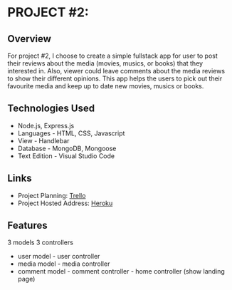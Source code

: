 # PROJECT #2: 

## Overview
For project #2, I choose to create a simple fullstack app for user to post their reviews about the media 
(movies, musics, or books) that they interested in. Also, viewer could leave comments about the media reviews to show their different opinions. This app helps the users to pick out their favourite media and keep up to date new movies, musics or books. 

## Technologies Used
- Node.js, Express.js
- Languages - HTML, CSS, Javascript
- View - Handlebar
- Database - MongoDB, Mongoose
- Text Edition - Visual Studio Code

## Links
- Project Planning:
<a href="https://trello.com/b/O6zDNUPA/entertainment-room">Trello</a>
- Project Hosted Address:
<a href="https://lit-chamber-33132.herokuapp.com/media">Heroku</a>

## Features
3 models                3 controllers
- user model            - user controller
- media model           - media controller
- comment model         - comment controller
                        - home controller (show landing page)
